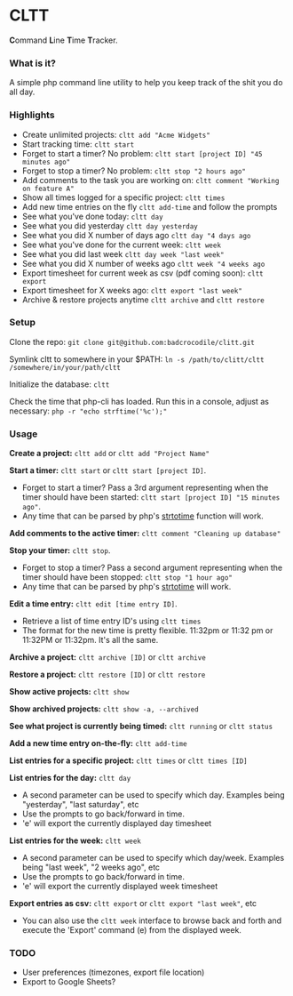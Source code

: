 # CLTT

**C**ommand **L**ine **T**ime **T**racker.

### What is it?
A simple php command line utility to help you keep track of the shit you do all day.

### Highlights
* Create unlimited projects: `cltt add "Acme Widgets"`
* Start tracking time: `cltt start`
* Forget to start a timer? No problem: `cltt start [project ID] "45 minutes ago"`
* Forget to stop a timer? No problem: `cltt stop "2 hours ago"`
* Add comments to the task you are working on: `cltt comment "Working on feature A"`
* Show all times logged for a specific project: `cltt times`
* Add new time entries on the fly `cltt add-time` and follow the prompts
* See what you've done today: `cltt day`
* See what you did yesterday `cltt day yesterday`
* See what you did X number of days ago `cltt day "4 days ago`
* See what you've done for the current week: `cltt week`
* See what you did last week `cltt day week "last week"`
* See what you did X number of weeks ago `cltt week "4 weeks ago`
* Export timesheet for current week as csv (pdf coming soon): `cltt export` 
* Export timesheet for X weeks ago: `cltt export "last week"` 
* Archive & restore projects anytime `cltt archive` and `cltt restore`

### Setup
Clone the repo: `git clone git@github.com:badcrocodile/clitt.git`

Symlink cltt to somewhere in your $PATH: `ln -s /path/to/clitt/cltt /somewhere/in/your/path/cltt`

Initialize the database: `cltt`

Check the time that php-cli has loaded. Run this in a console, adjust as necessary: `php -r "echo strftime('%c');"`

### Usage
**Create a project:** `cltt add` or `cltt add "Project Name"`

**Start a timer:** `cltt start` or `cltt start [project ID]`.<br>
* Forget to start a timer? Pass a 3rd argument representing when the timer should have been started: `cltt start [project ID] "15 minutes ago"`. 
* Any time that can be parsed by php's [strtotime](http://php.net/manual/en/function.strtotime.php) function will work.

**Add comments to the active timer:** `cltt comment "Cleaning up database"`

**Stop your timer:** `cltt stop`.
* Forget to stop a timer? Pass a second argument representing when the timer should have been stopped: `cltt stop "1 hour ago"`
* Any time that can be parsed by php's [strtotime](http://php.net/manual/en/function.strtotime.php) will work.

**Edit a time entry:** `cltt edit [time entry ID]`.
* Retrieve a list of time entry ID's using `cltt times`
* The format for the new time is pretty flexible. 11:32pm or 11:32 pm or 11:32PM or 11:32pm. It's all the same.

**Archive a project:** `cltt archive [ID]` or `cltt archive`

**Restore a project:** `cltt restore [ID]` or `cltt restore`

**Show active projects:** `cltt show`

**Show archived projects:** `cltt show -a, --archived`

**See what project is currently being timed:** `cltt running` or `cltt status`

**Add a new time entry on-the-fly:** `cltt add-time`

**List entries for a specific project:** `cltt times` or `cltt times [ID]`

**List entries for the day:** `cltt day`
* A second parameter can be used to specify which day. Examples being "yesterday", "last saturday", etc
* Use the prompts to go back/forward in time.
* 'e' will export the currently displayed day timesheet

**List entries for the week:** `cltt week`
* A second parameter can be used to specify which day/week. Examples being "last week", "2 weeks ago", etc
* Use the prompts to go back/forward in time.
* 'e' will export the currently displayed week timesheet

**Export entries as csv:** `cltt export` or `cltt export "last week"`, etc
* You can also use the `cltt week` interface to browse back and forth and execute the 'Export' command (e) from the displayed week.

### TODO

* User preferences (timezones, export file location)
* Export to Google Sheets?
